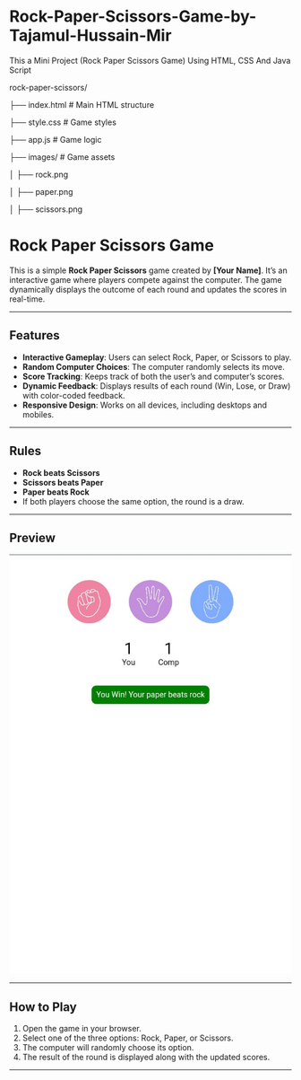 # Rock-Paper-Scissors-Game-by-Tajamul-Hussain-Mir
This a Mini Project (Rock Paper Scissors Game) Using HTML, CSS And Java Script 

rock-paper-scissors/

├── index.html       # Main HTML structure

├── style.css        # Game styles

├── app.js           # Game logic

├── images/          # Game assets

│   ├── rock.png

│   ├── paper.png

│   ├── scissors.png


# Rock Paper Scissors Game

This is a simple **Rock Paper Scissors** game created by **[Your Name]**. It’s an interactive game where players compete against the computer. The game dynamically displays the outcome of each round and updates the scores in real-time.

---

## Features
- **Interactive Gameplay**: Users can select Rock, Paper, or Scissors to play.
- **Random Computer Choices**: The computer randomly selects its move.
- **Score Tracking**: Keeps track of both the user’s and computer’s scores.
- **Dynamic Feedback**: Displays results of each round (Win, Lose, or Draw) with color-coded feedback.
- **Responsive Design**: Works on all devices, including desktops and mobiles.

---

## Rules
- **Rock beats Scissors**  
- **Scissors beats Paper**  
- **Paper beats Rock**  
- If both players choose the same option, the round is a draw.

---

## Preview

![Game Preview](./RPS(Preview).jpg)  

---

## How to Play

1. Open the game in your browser.
2. Select one of the three options: Rock, Paper, or Scissors.
3. The computer will randomly choose its option.
4. The result of the round is displayed along with the updated scores.

---

